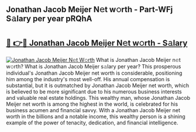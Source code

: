 ## Jonathan Jacob Meijer N𝚎t w𝚘rth - Part-WFj S𝚊lary per year pRQhA

# <h2><a href="http://gc02pvq.nevu.top/?p=Jonathan+Jacob+Meijer">🔗 👉🔴 Jonathan Jacob Meijer N𝚎t w𝚘rth - S𝚊lary</a></h2>

[![Jonathan Jacob Meijer N𝚎t W𝚘rth](https://i.imgur.com/Oavwk0R.jpeg)](http://gc02pvq.nevu.top/?p=Jonathan+Jacob+Meijer)
What is Jonathan Jacob Meijer n𝚎t w𝚘rth? What is Jonathan Jacob Meijer s𝚊lary per year?
This prosperous individual's Jonathan Jacob Meijer net worth is considerable, positioning him among the industry's most well-off. His annual compensation is substantial, but it is outmatched by Jonathan Jacob Meijer net worth, which is believed to be more significant due to his numerous business interests and valuable real estate holdings. This wealthy man, whose Jonathan Jacob Meijer net worth is among the highest in the world, is celebrated for his business acumen and financial savvy. With a Jonathan Jacob Meijer net worth in the billions and a notable income, this wealthy person is a shining example of the power of tenacity, dedication, and financial intelligence.
